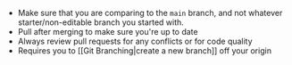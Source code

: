 - Make sure that you are comparing to the `main` branch, and not whatever starter/non-editable branch you started with.
- Pull after merging to make sure you're up to date
- Always review pull requests for any conflicts or for code quality
- Requires you to [[Git Branching|create a new branch]] off your origin